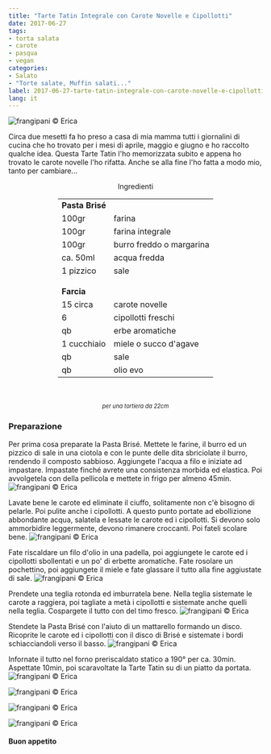 ```yaml
---
title: "Tarte Tatin Integrale con Carote Novelle e Cipollotti"
date: 2017-06-27
tags:
- torta salata
- carote
- pasqua
- vegan
categories:
- Salato
- "Torte salate, Muffin salati..."
label: 2017-06-27-tarte-tatin-integrale-con-carote-novelle-e-cipollotti
lang: it
---
```

![](../2017-06-27-tarte-tatin-integrale-con-carote-novelle-e-cipollotti/header.jpg "frangipani © Erica")

Circa due mesetti fa ho preso a casa di mia mamma tutti i giornalini di cucina che ho trovato per i mesi di aprile, maggio e giugno e ho raccolto qualche idea. Questa Tarte Tatin l'ho memorizzata subito e appena ho trovato le carote novelle l'ho rifatta. Anche se alla fine l'ho fatta a modo mio, tanto per cambiare... 

<div id="wrapper" style="text-align: center">
  <div id="yourdiv" style="display: inline-block;">
    <div class="ingredients">
      <div class="ingredients-title">Ingredienti</div>
      <table>
        <tbody>
          <tr>
            <td colspan="2"><b>Pasta Brisé</b></td>
          </tr>
          <tr>
            <td>100gr</td>
            <td>farina</td>
          </tr>
          <tr>
            <td>100gr</td>
            <td>farina integrale</td>
          </tr>
          <tr>
            <td>100gr</td>
            <td>burro freddo o margarina</td>
          </tr>
          <tr>
            <td>ca. 50ml</td>
            <td>acqua fredda</td>
          </tr>
          <tr>
            <td>1 pizzico</td>
            <td>sale</td>
          </tr>
          <tr style="height: 15px;"></tr>
          <tr>          
            <td colspan="2"><b>Farcia</b></td>
          </tr>
          <tr>
            <td>15 circa</td>
            <td>carote novelle</td>
          </tr>
          <tr>
            <td>6</td>
            <td>cipollotti freschi</td>
          </tr>
          <tr>
            <td>qb</td>
            <td>erbe aromatiche</td>
          </tr>
          <tr>
            <td>1 cucchiaio</td>
            <td>miele o succo d'agave</td>
          </tr>
          <tr>
            <td>qb</td>
            <td>sale</td>
          </tr>
          <tr>
            <td>qb</td>
            <td>olio evo</td>
          </tr>
        </tbody>
      </table>
      <br></br>
      <i class="pull-right" style="font-size: 80%;">per una tortiera da 22cm</i>
    </div>
  </div>
</div>


<h3>
  <font color="grey">
    <i class="fa-solid fa-gears"></i>
  </font> Preparazione
</h3>

Per prima cosa preparate la Pasta Brisé. Mettete le farine, il burro ed un pizzico di sale in una ciotola e con le punte delle dita sbriciolate il burro, rendendo il composto sabbioso. Aggiungete l'acqua a filo e iniziate ad impastare. Impastate finché avrete una consistenza morbida ed elastica. Poi avvolgetela con della pellicola e mettete in frigo per almeno 45min.
![](../2017-06-27-tarte-tatin-integrale-con-carote-novelle-e-cipollotti/brise.jpg "frangipani © Erica")

Lavate bene le carote ed eliminate il ciuffo, solitamente non c'è bisogno di pelarle. Poi pulite anche i cipollotti. A questo punto portate ad ebollizione abbondante acqua, salatela e lessate le carote ed i cipollotti. Si devono solo ammorbidire leggermente, devono rimanere croccanti. Poi fateli scolare bene.
![](../2017-06-27-tarte-tatin-integrale-con-carote-novelle-e-cipollotti/sbollentati.jpg "frangipani © Erica")

Fate riscaldare un filo d'olio in una padella, poi aggiungete le carote ed i cipollotti sbollentati e un po' di erbette aromatiche. Fate rosolare un pochettino, poi aggiungete il miele e fate glassare il tutto alla fine aggiustate di sale.
![](../2017-06-27-tarte-tatin-integrale-con-carote-novelle-e-cipollotti/padella.jpg "frangipani © Erica")

Prendete una teglia rotonda ed imburratela bene. Nella teglia sistemate le carote a raggiera, poi tagliate a metà i cipollotti e sistemate anche quelli nella teglia. Cospargete il tutto con del timo fresco.
![](../2017-06-27-tarte-tatin-integrale-con-carote-novelle-e-cipollotti/teglia1.jpg "frangipani © Erica")

Stendete la Pasta Brisé con l'aiuto di un mattarello formando un disco. Ricoprite le carote ed i cipollotti con il disco di Brisé e sistemate i bordi schiacciandoli verso il basso.
![](../2017-06-27-tarte-tatin-integrale-con-carote-novelle-e-cipollotti/teglia2.jpg "frangipani © Erica")

Infornate il tutto nel forno preriscaldato statico a 190° per ca. 30min. Aspettate 10min, poi scaravoltate la Tarte Tatin su di un piatto da portata.
![](../2017-06-27-tarte-tatin-integrale-con-carote-novelle-e-cipollotti/risultato1.jpg "frangipani © Erica")

![](../2017-06-27-tarte-tatin-integrale-con-carote-novelle-e-cipollotti/risultato2.jpg "frangipani © Erica")

![](../2017-06-27-tarte-tatin-integrale-con-carote-novelle-e-cipollotti/risultato3.jpg "frangipani © Erica")

![](../2017-06-27-tarte-tatin-integrale-con-carote-novelle-e-cipollotti/risultato4.jpg "frangipani © Erica")

<h4>Buon appetito
  <font color="red">
    <i class="fa-regular fa-face-smile"></i>
  </font>
</h4>

